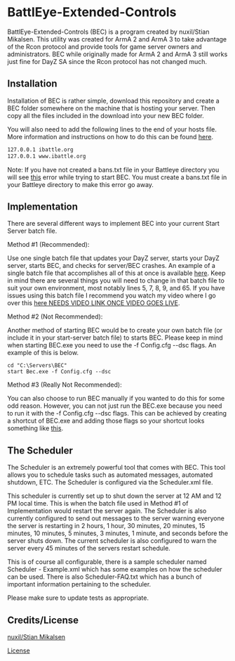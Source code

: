 # BattlEye-Extended-Controls

BattlEye-Extended-Controls (BEC) is a program created by nuxil/Stian Mikalsen. This utility was created for ArmA 2 and ArmA 3 to take advantage of the Rcon protocol and provide tools for game server owners and administrators. BEC while originally made for ArmA 2 and ArmA 3 still works just fine for DayZ SA since the Rcon protocol has not changed much.

## Installation

Installation of BEC is rather simple, download this repository and create a BEC folder somewhere on the machine that is hosting your server. Then copy all the files included in the download into your new BEC folder.

You will also need to add the following lines to the end of your hosts file. More information and instructions on how to do this can be found [here](https://github.com/TheGamingChief/BattlEye-Extended-Controls/blob/master/How%20to%20edit%20hosts%20file.txt).

```bash
127.0.0.1 ibattle.org
127.0.0.1 www.ibattle.org
```
Note:
If you have not created a bans.txt file in your Battleye directory you will see [this](https://i.imgur.com/bJkWRRx.jpg) error while trying to start BEC. You must create a bans.txt file in your Battleye directory to make this error go away.

## Implementation

There are several different ways to implement BEC into your current Start Server batch file.

Method #1 (Recommended):

Use one single batch file that updates your DayZ server, starts your DayZ server, starts BEC, and checks for server/BEC crashes. An example of a single batch file that accomplishes all of this at once is available [here](https://pastebin.com/yHgZLT4b). Keep in mind there are several things you will need to change in that batch file to suit your own environment, most notably lines 5, 7, 8, 9, and 65. If you have issues using this batch file I recommend you watch my video where I go over this [here NEEDS VIDEO LINK ONCE VIDEO GOES LIVE](https://google.com).

Method #2 (Not Recommended):

Another method of starting BEC would be to create your own batch file (or include it in your start-server batch file) to starts BEC. Please keep in mind when starting BEC.exe you need to use the -f Config.cfg --dsc flags. An example of this is below.

```
cd "C:\Servers\BEC"
start Bec.exe -f Config.cfg --dsc
```

Method #3 (Really Not Recommended):

You can also choose to run BEC manually if you wanted to do this for some odd reason. However, you can not just run the BEC.exe because you need to run it with the -f Config.cfg --dsc flags. This can be achieved by creating a shortcut of BEC.exe and adding those flags so your shortcut looks something like [this](https://i.imgur.com/8jhwW7P.jpg).

## The Scheduler
The Scheduler is an extremely powerful tool that comes with BEC. This tool allows you to schedule tasks such as automated messages, automated shutdown, ETC. The Scheduler is configured via the Scheduler.xml file.

This scheduler is currently set up to shut down the server at 12 AM and 12 PM local time. This is when the batch file used in Method #1 of Implementation would restart the server again. The Scheduler is also currently configured to send out messages to the server warning everyone the server is restarting in 2 hours, 1 hour, 30 minutes, 20 minutes, 15 minutes, 10 minutes, 5 minutes, 3 minutes, 1 minute, and seconds before the server shuts down. The current scheduler is also configured to warn the server every 45 minutes of the servers restart schedule. 

This is of course all configurable, there is a sample scheduler named Scheduler - Example.xml which has some examples on how the scheduler can be used. There is also Scheduler-FAQ.txt which has a bunch of important information pertaining to the scheduler.

Please make sure to update tests as appropriate.

## Credits/License
[nuxil/Stian Mikalsen](https://forums.bohemia.net/profile/737210-nuxil/)

[License](https://github.com/TheGamingChief/BattlEye-Extended-Controls/blob/master/LICENSE.txt)

